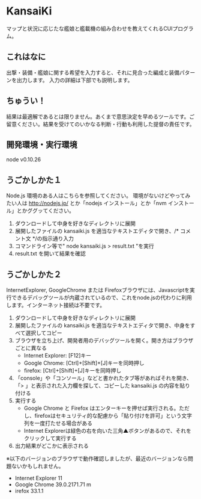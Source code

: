KansaiKi
==
マップと状況に応じたな艦娘と艦載機の組み合わせを教えてくれるCUIプログラム。

## これはなに
出撃・装備・艦娘に関する希望を入力すると、それに見合った編成と装備パターンを出力します。
入力の詳細は下部でも説明します。

## ちゅうい！
結果は最適解であるとは限りません。あくまで意思決定を早めるツールです。ご留意ください。結果を受けてのいかなる判断・行動も利用した提督の責任です。

## 開発環境・実行環境
node v0.10.26

## うごかしかた１
Node.js 環境のある人はこちらを参照してください。
環境がないけどやってみたい人は http://nodejs.jp/ とか「nodejs インストール」とか「nvm インストール」とかググッてください。

1. ダウンロードして中身を好きなディレクトリに展開
2. 展開したファイルの kansaiki.js を適当なテキストエディタで開き、/* コメント文 */の指示通り入力
3. コマンドライン等で" node kansaiki.js > result.txt "を実行
4. result.txt を開いて結果を確認

## うごかしかた２
InternetExplorer, GoogleChrome または Firefoxブラウザには、Javascriptを実行できるデバッグツールが内蔵されているので、これをnode.jsの代わりに利用します。インターネット接続は不要です。

1. ダウンロードして中身を好きなディレクトリに展開
2. 展開したファイルの kansaiki.js を適当なテキストエディタで開き、中身をすべて選択してコピー
3.  ブラウザを立ち上げ、開発者用のデバッグツールを開く。開き方はブラウザごとに異なる
 	* Internet Explorer: [F12]キー
	* Google Chrome: [Ctrl]+[Shift]+[J]キーを同時押し
	* firefox: [Ctrl]+[Shift]+[J]キーを同時押し 
4. 「console」や「コンソール」などと書かれたタブ等があればそれを開き、「> 」と表示された入力欄を探して、コピーした kansaiki.js の内容を貼り付ける
5. 実行する
	* Google Chrome と Firefox はエンターキーを押せば実行される。ただし、firefoxはセキュリティ的な配慮から「貼り付けを許可」という文字列を一度打たせる場合がある
	* Internet Explorerは緑色の右を向いた三角▲ボタンがあるので、それをクリックして実行する
6. 出力結果がどこかに表示される

※以下のバージョンのブラウザで動作確認しましたが、最近のバージョンなら問題ないかもしれません。

* Internet Explorer 11
* Google Chrome 39.0.2171.71 m
* irefox 33.1.1 
